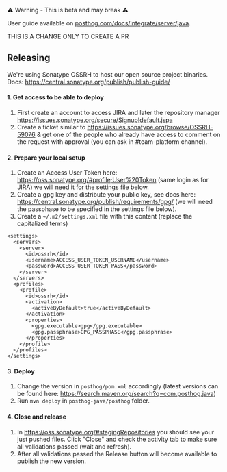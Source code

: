 ⚠️ Warning - This is beta and may break ⚠️

User guide available on [posthog.com/docs/integrate/server/java](https://posthog.com/docs/integrate/server/java).

THIS IS A CHANGE ONLY TO CREATE A PR

## Releasing

We're using Sonatype OSSRH to host our open source project binaries.
Docs: https://central.sonatype.org/publish/publish-guide/

#### 1. Get access to be able to deploy

1. First create an account to access JIRA and later the repository manager https://issues.sonatype.org/secure/Signup!default.jspa
2. Create a ticket similar to https://issues.sonatype.org/browse/OSSRH-59076 & get one of the people who already have access to comment on the request with approval (you can ask in #team-platform channel).

#### 2. Prepare your local setup

1. Create an Access User Token here: https://oss.sonatype.org/#profile;User%20Token (same login as for JIRA) we will need it for the settings file below.
2. Create a gpg key and distribute your public key, see docs here: https://central.sonatype.org/publish/requirements/gpg/ (we will need the passphase to be specified in the settings file below).
3. Create a `~/.m2/settings.xml` file with this content (replace the capitalized terms)
```
<settings>
  <servers>
    <server>
      <id>ossrh</id>
      <username>ACCESS_USER_TOKEN_USERNAME</username>
      <password>ACCESS_USER_TOKEN_PASS</password>
    </server>
  </servers>
  <profiles>
    <profile>
      <id>ossrh</id>
      <activation>
        <activeByDefault>true</activeByDefault>
      </activation>
      <properties>
        <gpg.executable>gpg</gpg.executable>
        <gpg.passphrase>GPG_PASSPHASE</gpg.passphrase>
      </properties>
    </profile>
  </profiles>
</settings>
```

#### 3. Deploy

1. Change the version in `posthog/pom.xml` accordingly (latest versions can be found here: https://search.maven.org/search?q=com.posthog.java)
2. Run `mvn deploy` in `posthog-java/posthog` folder.

#### 4. Close and release

1. In https://oss.sonatype.org/#stagingRepositories you should see your just pushed files. Click "Close" and check the activity tab to make sure all validations passed (wait and refresh).
2. After all validations passed the Release button will become available to publish the new version.
